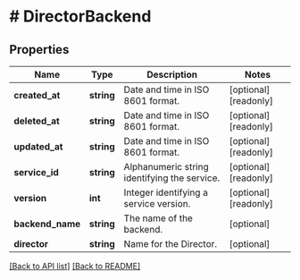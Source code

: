 # # DirectorBackend

## Properties

Name | Type | Description | Notes
------------ | ------------- | ------------- | -------------
**created_at** | **string** | Date and time in ISO 8601 format. | [optional] [readonly] 
**deleted_at** | **string** | Date and time in ISO 8601 format. | [optional] [readonly] 
**updated_at** | **string** | Date and time in ISO 8601 format. | [optional] [readonly] 
**service_id** | **string** | Alphanumeric string identifying the service. | [optional] [readonly] 
**version** | **int** | Integer identifying a service version. | [optional] [readonly] 
**backend_name** | **string** | The name of the backend. | [optional] 
**director** | **string** | Name for the Director. | [optional] 


[[Back to API list]](../../README.md#endpoints) [[Back to README]](../../README.md)
